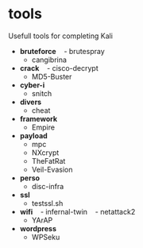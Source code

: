 # tools
Usefull tools for completing Kali

- **bruteforce**
    - brutespray
    - cangibrina
- **crack**
    - cisco-decrypt
    - MD5-Buster
- **cyber-i**
    - snitch
- **divers**
    - cheat
- **framework**
    - Empire
- **payload**
    - mpc
    - NXcrypt
    - TheFatRat
    - Veil-Evasion
- **perso**
    - disc-infra
- **ssl**
    - testssl.sh
- **wifi**
    - infernal-twin
    - netattack2
    - YArAP
- **wordpress**
    - WPSeku
